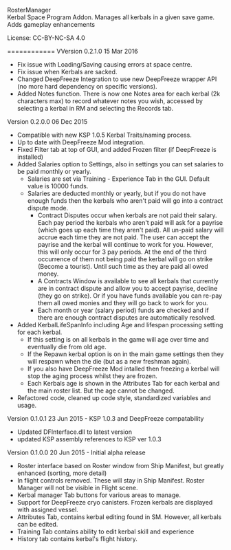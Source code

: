RosterManager  
Kerbal Space Program Addon.  Manages all kerbals in a given save game.  Adds gameplay enhancements

License:  CC-BY-NC-SA 4.0

============
VVersion 0.2.1.0 15 Mar 2016
 - Fix issue with Loading/Saving causing errors at space centre.
 - Fix issue when Kerbals are sacked.
 - Changed DeepFreeze Integration to use new DeepFreeze wrapper API (no more hard dependency on specific versions).
 - Added Notes function. There is now one Notes area for each kerbal (2k characters max) to record whatever notes you wish, accessed by selecting a kerbal in RM and selecting the Records tab.

Version 0.2.0.0 06 Dec 2015 
 - Compatible with new KSP 1.0.5 Kerbal Traits/naming process.
 - Up to date with DeepFreeze Mod integration.
 - Fixed Filter tab at top of GUI, and added Frozen filter (if DeepFreeze is installed)
 - Added Salaries option to Settings, also in settings you can set salaries to be paid monthly or yearly.
   - Salaries are set via Training - Experience Tab in the GUI. Default value is 10000 funds.
   - Salaries are deducted monthly or yearly, but if you do not have enough funds then the kerbals who aren't paid will go into a contract dispute mode.
     - Contract Disputes occur when kerbals are not paid their salary. Each pay period the kerbals who aren't paid will ask for a payrise (which goes up each time they aren't paid).
       All un-paid salary will accrue each time they are not paid.
       The user can accept the payrise and the kerbal will continue to work for you. However, this will only occur for 3 pay periods. At the end of the third occurrence of them not
	   being paid the kerbal will go on strike (Become a tourist). Until such time as they are paid all owed money.
	 - A Contracts Window is available to see all kerbals that currently are in contract dispute and allow you to accept payrise, decline (they go on strike). Or if you have
	   funds available you can re-pay them all owed monies and they will go back to work for you.
	 - Each month or year (salary period) funds are checked and if there are enough contract disputes are automatically resolved.     
 - Added KerbalLifeSpanInfo including Age and lifespan processing setting for each kerbal. 
   - If this setting is on all kerbals in the game will age over time and eventually die from old age.
   - If the Repawn kerbal option is on in the main game settings then they will respawn when the die (but as a new freshman again).
   - If you also have DeepFreeze Mod intalled then freezing a kerbal will stop the aging process whilst they are frozen.
   - Each Kerbals age is shown in the Attributes Tab for each kerbal and the main roster list. But the age cannot be changed. 
 - Refactored code, cleaned up code style, standardized variables and usage.

Version 0.1.0.1 23 Jun 2015 - KSP 1.0.3 and DeepFreeze compatability
 - Updated DFInterface.dll to latest version
 - updated KSP assembly references to KSP ver 1.0.3

Version 0.1.0.0 20 Jun 2015 - Initial alpha release
 - Roster interface based on Roster window from Ship Manifest, but greatly enhanced (sorting, more detail)
 - In flight controls removed. These will stay in Ship Manifest.  Roster Manager will not be visible in Flight scene.
 - Kerbal manager Tab buttons for various areas to manage.
 - Support for DeepFreeze cryo canisters.  Frozen kerbals are displayed with assigned vessel. 
 - Attributes Tab, contains kerbal editing found in SM.  However, all kerbals can be edited.
 - Training Tab contains ability to edit kerbal skill and experience
 - History tab contains kerbal's flight history.



